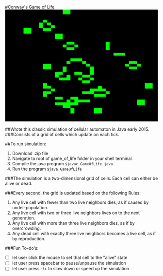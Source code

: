 #[Conway's Game of Life](https://en.wikipedia.org/wiki/Conway%27s_Game_of_Life)
![Game Image](gameoflife.png)

##Wrote this classic simulation of cellular automaton in Java early 2015.
###Consists of a grid of cells which update on each tick.

##To run simulation:
1. Download .zip file
2. Navigate to root of game_of_life folder in your shell terminal
3. Compile the java program `$javac GameOfLife.java`
4. Run the program `$java GameOfLife`

###The simulation is a two-dimensional grid of cells. Each cell can either be alive or dead.

###Every second, the grid is updated based on the following Rules:
1. Any live cell with fewer than two live neighbors dies, as if caused by under-population.
2. Any live cell with two or three live neighbors lives on to the next generation.
3. Any live cell with more than three live neighbors dies, as if by overcrowding.
4. Any dead cell with exactly three live neighbors becomes a live cell, as if by reproduction.


###Fun To-do's:
- [ ] let user click the mouse to set that cell to the "alive" state
- [ ] let user press spacebar to pause/unpause the simulation
- [ ] let user press -/+ to slow down or speed up the simulation
